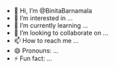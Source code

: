 - 👋 Hi, I’m @BinitaBarnamala
- 👀 I’m interested in ...
- 🌱 I’m currently learning ...
- 💞️ I’m looking to collaborate on ...
- 📫 How to reach me ...
- 😄 Pronouns: ...
- ⚡ Fun fact: ...

<!---
BinitaBarnamala/BinitaBarnamala is a ✨ special ✨ repository because its `README.md` (this file) appears on your GitHub profile.
You can click the Preview link to take a look at your changes.
--->
